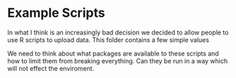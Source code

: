 # Example Scripts 

In what I think is an increasingly bad decision we decided to allow people to use R scripts to upload data. This folder contains a few simple values

We need to think about what packages are available to these scripts and how to limit them from breaking everything. Can they be run in a way which will not effect the enviroment. 
